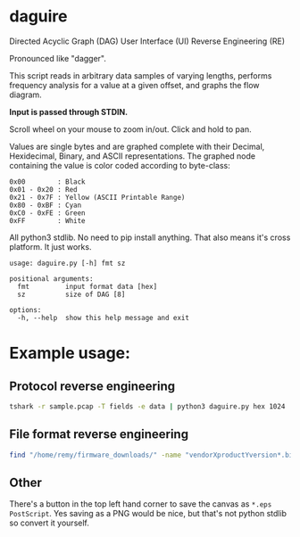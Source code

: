 # daguire

Directed Acyclic Graph (DAG)
User Interface (UI)
Reverse Engineering (RE)

Pronounced like "dagger".

This script reads in arbitrary data samples of varying lengths, performs frequency analysis for a value at a given offset, and graphs the flow diagram.

**Input is passed through STDIN.**

Scroll wheel on your mouse to zoom in/out. Click and hold to pan.

Values are single bytes and are graphed complete with their Decimal, Hexidecimal, Binary, and ASCII representations.
The graphed node containing the value is color coded according to byte-class:

```
0x00        : Black
0x01 - 0x20 : Red
0x21 - 0x7F : Yellow (ASCII Printable Range)
0x80 - 0xBF : Cyan
0xC0 - 0xFE : Green
0xFF        : White
```

All python3 stdlib. No need to pip install anything. That also means it's cross platform. It just works.

```
usage: daguire.py [-h] fmt sz

positional arguments:
  fmt         input format data [hex]
  sz          size of DAG [8]

options:
  -h, --help  show this help message and exit
```

# Example usage:

## Protocol reverse engineering

```bash
tshark -r sample.pcap -T fields -e data | python3 daguire.py hex 1024
```

## File format reverse engineering

```bash
find "/home/remy/firmware_downloads/" -name "vendorXproductYversion*.bin" | python3 daguire.py file 1999
```

## Other

There's a button in the top left hand corner to save the canvas as `*.eps PostScript`. Yes saving as a PNG would be nice, but that's not python stdlib so convert it yourself.

